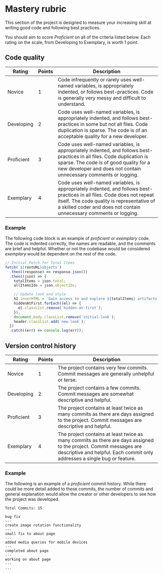 # Mastery rubric

This section of the project is designed to measure your increasing skill at writing good code and following best practices.

You should aim to score _Proficient_ on all of the criteria listed below. Each rating on the scale, from Developing to Exemplary, is worth 1 point.

## Code quality

| Rating     | Points | Description                                                                                                                                                                                                                                  |
| ---------- | ------ | -------------------------------------------------------------------------------------------------------------------------------------------------------------------------------------------------------------------------------------------- |
| Novice     | 1      | Code infrequently or rarely uses well-named variables, is appropriately indented, or follows best-practices. Code is generally very messy and difficult to understand.                                                                       |
| Developing | 2      | Code uses well-named variables, is appropriately indented, and follows best-practices in some but not all files. Code duplication is sparse. The code is of an acceptable quality for a new developer.                                       |
| Proficient | 3      | Code uses well-named variables, is appropriately indented, and follows best-practices in all files. Code duplication is sparse. The code is of good quality for a new developer and does not contain unnecessary comments or logging.        |
| Exemplary  | 4      | Code uses well-named variables, is appropriately indented, and follows best-practices in all files. Code does not repeat itself. The code quality is representative of a skilled coder and does not contain unnecessary comments or logging. |

### Example

The following code block is an example of _proficient_ or _exemplary_ code. The code is indented correctly, the names are readable, and the comments are brief and helpful. Whether or not the codebase would be considered _exemplary_ would be dependent on the rest of the code.

```javascript
// Initial Fetch for Total Items
fetch(`${rootURL}objects`)
  .then((response) => response.json())
  .then((json) => {
    totalItems = json.total;
    allItemsIds = json.objectIDs;

    // Update look and style
    h2.innerHTML = `Gain access to and explore ${totalItems} artifacts`;
    hiddenAtFirst.forEach((el) => {
      el.classList.remove(`hidden-at-first`);
    });
    document.body.classList.remove(`initial-look`);
    header.classList.add(`new-look`);
  })
  .catch((err) => console.log(err));
```

## Version control history

| Rating     | Points | Description                                                                                                                                                                                     |
| ---------- | ------ | ----------------------------------------------------------------------------------------------------------------------------------------------------------------------------------------------- |
| Novice     | 1      | The project contains very few commits. Commit messages are generally unhelpful or terse.                                                                                                        |
| Developing | 2      | The project contains a few commits. Commit messages are somewhat descriptive and helpful.                                                                                                       |
| Proficient | 3      | The project contains at least twice as many commits as there are days assigned to the project. Commit messages are descriptive and helpful.                                                     |
| Exemplary  | 4      | The project contains at least twice as many commits as there are days assigned to the project. Commit messages are descriptive and helpful. Each commit only addresses a single bug or feature. |

### Example

The following is an example of a _proficient_ commit history. While there could be more detail added to these commits, the number of commits and general explanation would allow the creator or other developers to see how the project was developed.

```
Total Commits: 15

bug fix
---
create image rotation functionality
---
small fix to about page
---
added media queries for mobile devices
---
completed about page
---
working on about page
---
...
```

